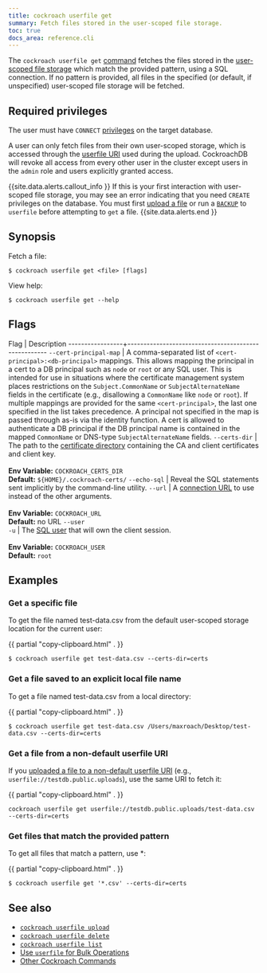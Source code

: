 ```yaml
---
title: cockroach userfile get
summary: Fetch files stored in the user-scoped file storage.
toc: true
docs_area: reference.cli
---
```


 The `cockroach userfile get` [command](cockroach-commands.html) fetches the files stored in the [user-scoped file storage](use-userfile-for-bulk-operations.html) which match the provided pattern, using a SQL connection. If no pattern is provided, all files in the specified (or default, if unspecified) user-scoped file storage will be fetched.

## Required privileges

The user must have `CONNECT` [privileges](authorization.html#assign-privileges) on the target database.

A user can only fetch files from their own user-scoped storage, which is accessed through the [userfile URI](cockroach-userfile-upload.html#file-destination) used during the upload. CockroachDB will revoke all access from every other user in the cluster except users in the `admin` role and users explicitly granted access.

{{site.data.alerts.callout_info }}
If this is your first interaction with user-scoped file storage, you may see an error indicating that you need `CREATE` privileges on the database. You must first [upload a file](cockroach-userfile-upload.html) or run a [`BACKUP`](backup.html) to `userfile` before attempting to `get` a file.
{{site.data.alerts.end }}

## Synopsis

Fetch a file:

~~~ shell
$ cockroach userfile get <file> [flags]
~~~

View help:

~~~ shell
$ cockroach userfile get --help
~~~

## Flags

 Flag            | Description
-----------------+-----------------------------------------------------
`--cert-principal-map` | A comma-separated list of `<cert-principal>:<db-principal>` mappings. This allows mapping the principal in a cert to a DB principal such as `node` or `root` or any SQL user. This is intended for use in situations where the certificate management system places restrictions on the `Subject.CommonName` or `SubjectAlternateName` fields in the certificate (e.g., disallowing a `CommonName` like `node` or `root`). If multiple mappings are provided for the same `<cert-principal>`, the last one specified in the list takes precedence. A principal not specified in the map is passed through as-is via the identity function. A cert is allowed to authenticate a DB principal if the DB principal name is contained in the mapped `CommonName` or DNS-type `SubjectAlternateName` fields.
`--certs-dir`    | The path to the [certificate directory](cockroach-cert.html) containing the CA and client certificates and client key.<br><br>**Env Variable:** `COCKROACH_CERTS_DIR`<br>**Default:** `${HOME}/.cockroach-certs/`
`--echo-sql`     | Reveal the SQL statements sent implicitly by the command-line utility.
`--url`          | A [connection URL](connection-parameters.html#connect-using-a-url) to use instead of the other arguments.<br><br>**Env Variable:** `COCKROACH_URL`<br>**Default:** no URL
`--user`<br>`-u` | The [SQL user](create-user.html) that will own the client session.<br><br>**Env Variable:** `COCKROACH_USER`<br>**Default:** `root`

## Examples

### Get a specific file

To get the file named test-data.csv from the default user-scoped storage location for the current user:

{{ partial "copy-clipboard.html" . }}
~~~ shell
$ cockroach userfile get test-data.csv --certs-dir=certs
~~~

### Get a file saved to an explicit local file name

To get a file named test-data.csv from a local directory:

{{ partial "copy-clipboard.html" . }}
~~~ shell
$ cockroach userfile get test-data.csv /Users/maxroach/Desktop/test-data.csv --certs-dir=certs
~~~

### Get a file from a non-default userfile URI

If you [uploaded a file to a non-default userfile URI](cockroach-userfile-upload.html#upload-a-file-to-a-non-default-userfile-uri) (e.g., `userfile://testdb.public.uploads`), use the same URI to fetch it:

{{ partial "copy-clipboard.html" . }}
~~~ shell
cockroach userfile get userfile://testdb.public.uploads/test-data.csv --certs-dir=certs
~~~

### Get files that match the provided pattern

To get all files that match a pattern, use *:

{{ partial "copy-clipboard.html" . }}
~~~ shell
$ cockroach userfile get '*.csv' --certs-dir=certs
~~~

## See also

- [`cockroach userfile upload`](cockroach-userfile-upload.html)
- [`cockroach userfile delete`](cockroach-userfile-delete.html)
- [`cockroach userfile list`](cockroach-userfile-list.html)
- [Use `userfile` for Bulk Operations](use-userfile-for-bulk-operations.html)
- [Other Cockroach Commands](cockroach-commands.html)
